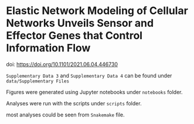Elastic Network Modeling of Cellular Networks Unveils Sensor and Effector Genes that Control Information Flow
==============================

doi: https://doi.org/10.1101/2021.06.04.446730

`Supplementary Data 3` and `Supplementary Data 4` can be found under `data/Supplementary Files`

Figures were generated using Jupyter notebooks under `notebooks` folder.

Analyses were run with the scripts under `scripts` folder.

most analyses could be seen from `Snakemake` file.
